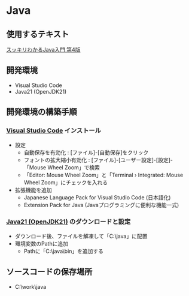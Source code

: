 # Java

## 使用するテキスト

[スッキリわかるJava入門 第4版](https://book.impress.co.jp/books/1123101044)

## 開発環境

- Visual Studio Code
- Java21 (OpenJDK21)

## 開発環境の構築手順

###  [Visual Studio Code](https://code.visualstudio.com/download) インストール
- 設定
  -  自動保存を有効化 : [ファイル]-[自動保存]をクリック
  -  フォントの拡大縮小有効化 : [ファイル]-[ユーザー設定]-[設定]-「Mouse Wheel Zoom」で検索
    - 「Editor: Mouse Wheel Zoom」と「Terminal › Integrated: Mouse Wheel Zoom」にチェックを入れる
- 拡張機能を追加
  - Japanese Language Pack for Visual Studio Code (日本語化)
  - Extension Pack for Java (Javaプログラミングに便利な機能一式)

###  [Java21 (OpenJDK21)](https://jdk.java.net/java-se-ri/21) のダウンロードと設定
  - ダウンロード後、ファイルを解凍して「C:\java」に配置
  - 環境変数のPathに追加
    - Pathに「C:\java\bin」を追加する

## ソースコードの保存場所
  - C:\work\java

